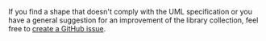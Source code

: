 If you find a shape that doesn't comply with the UML specification or you have a general suggestion for an improvement of the library collection, feel free to [create a GitHub issue](https://github.com/experimental-software/drawing-uml/issues/new).
